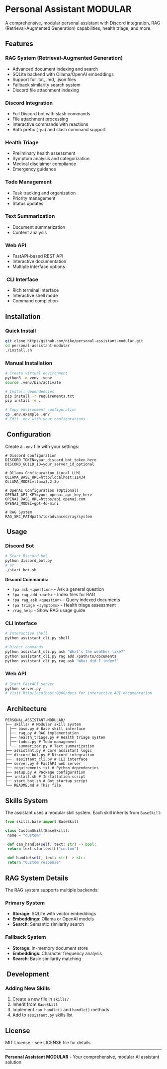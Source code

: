 # Personal Assistant MODULAR

A comprehensive, modular personal assistant with Discord integration, RAG (Retrieval-Augmented Generation) capabilities, health triage, and more.

## Features

### **RAG System (Retrieval-Augmented Generation)**
- Advanced document indexing and search
- SQLite backend with Ollama/OpenAI embeddings
- Support for .txt, .md, .json files
- Fallback similarity search system
- Discord file attachment indexing

### **Discord Integration**
- Full Discord bot with slash commands
- File attachment processing
- Interactive commands with reactions
- Both prefix (`!pa`) and slash command support

### **Health Triage**
- Preliminary health assessment
- Symptom analysis and categorization
- Medical disclaimer compliance
- Emergency guidance

### **Todo Management**
- Task tracking and organization
- Priority management
- Status updates

### **Text Summarization**
- Document summarization
- Content analysis

### **Web API**
- FastAPI-based REST API
- Interactive documentation
- Multiple interface options

### ️ **CLI Interface**
- Rich terminal interface
- Interactive shell mode
- Command completion

## Installation

### Quick Install
```bash
git clone https/github.com/nike/personal-assistant-modular.git
cd personal-assistant-modular
./install.sh
```

### Manual Installation
```bash
# Create virtual environment
python3 -m venv .venv
source .venv/bin/activate

# Install dependencies
pip install -r requirements.txt
pip install -e .

# Copy environment configuration
cp .env.example .env
# Edit .env with your configurations
```

## ️ Configuration

Create a `.env` file with your settings:

```env
# Discord Configuration
DISCORD_TOKEN=your_discord_bot_token_here
DISCORD_GUILD_ID=your_server_id_optional

# Ollama Configuration (Local LLM)
OLLAMA_BASE_URL=http/localhost:11434
OLLAMA_MODEL=llama3.2:3b

# OpenAI Configuration (Optional)
OPENAI_API_KEY=your_openai_api_key_here
OPENAI_BASE_URL=https/api.openai.com
OPENAI_MODEL=gpt-4o-mini

# RAG System
RAG_SRC_PATHpath/to/advanced/rag/system
```

## ‍️ Usage

### Discord Bot
```bash
# Start Discord bot
python discord_bot.py
# or
./start_bot.sh
```

**Discord Commands:**
- `!pa ask <question>` - Ask a general question
- `!pa rag_add <path>` - Index files for RAG
- `!pa rag_ask <question>` - Query indexed documents
- `!pa triage <symptoms>` - Health triage assessment
- `/rag_help` - Show RAG usage guide

### CLI Interface
```bash
# Interactive shell
python assistant_cli.py shell

# Direct commands
python assistant_cli.py ask "What's the weather like?"
python assistant_cli.py rag add /path/to/documents
python assistant_cli.py rag ask "What did I index?"
```

### Web API
```bash
# Start FastAPI server
python server.py
# Visit http/localhost:8000/docs for interactive API documentation
```

## ️ Architecture

```
PERSONAL-ASSISTANT-MODULAR/
├── skills/ # Modular skill system
│ ├── base.py # Base skill interface
│ ├── rag.py # RAG implementation
│ ├── health_triage.py # Health triage system
│ ├── todos.py # Todo management
│ └── summarizer.py # Text summarization
├── assistant.py # Core assistant logic
├── discord_bot.py # Discord integration
├── ️ assistant_cli.py # CLI interface
├── server.py # FastAPI web server
├── requirements.txt # Python dependencies
├── setup.py # Package configuration
├── install.sh # Installation script
├── start_bot.sh # Bot startup script
└── README.md # This file
```

## Skills System

The assistant uses a modular skill system. Each skill inherits from `BaseSkill`:

```python
from skills.base import BaseSkill

class CustomSkill(BaseSkill):
 name = "custom"

 def can_handle(self, text: str) -> bool:
 return text.startswith("custom")

 def handle(self, text: str) -> str:
 return "Custom response"
```

## RAG System Details

The RAG system supports multiple backends:

### Primary System
- **Storage**: SQLite with vector embeddings
- **Embeddings**: Ollama or OpenAI models
- **Search**: Semantic similarity search

### Fallback System
- **Storage**: In-memory document store
- **Embeddings**: Character frequency analysis
- **Search**: Basic similarity matching

## ️ Development

### Adding New Skills
1. Create a new file in `skills/`
2. Inherit from `BaseSkill`
3. Implement `can_handle()` and `handle()` methods
4. Add to `assistant.py` skills list

## License

MIT License - see LICENSE file for details

---

**Personal Assistant MODULAR** - Your comprehensive, modular AI assistant solution 